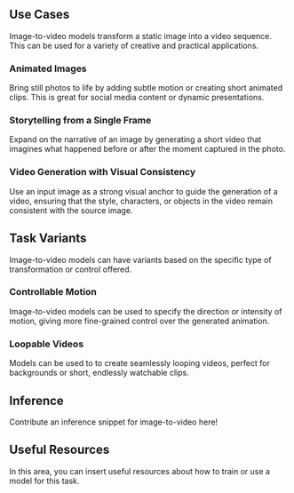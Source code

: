 ## Use Cases

Image-to-video models transform a static image into a video sequence. This can be used for a variety of creative and practical applications.

### Animated Images

Bring still photos to life by adding subtle motion or creating short animated clips. This is great for social media content or dynamic presentations.

### Storytelling from a Single Frame

Expand on the narrative of an image by generating a short video that imagines what happened before or after the moment captured in the photo.

### Video Generation with Visual Consistency

Use an input image as a strong visual anchor to guide the generation of a video, ensuring that the style, characters, or objects in the video remain consistent with the source image.

## Task Variants

Image-to-video models can have variants based on the specific type of transformation or control offered.

### Controllable Motion

Image-to-video models can be used to specify the direction or intensity of motion, giving more fine-grained control over the generated animation.

### Loopable Videos

Models can be used to to create seamlessly looping videos, perfect for backgrounds or short, endlessly watchable clips.

## Inference

Contribute an inference snippet for image-to-video here!

## Useful Resources

In this area, you can insert useful resources about how to train or use a model for this task.
